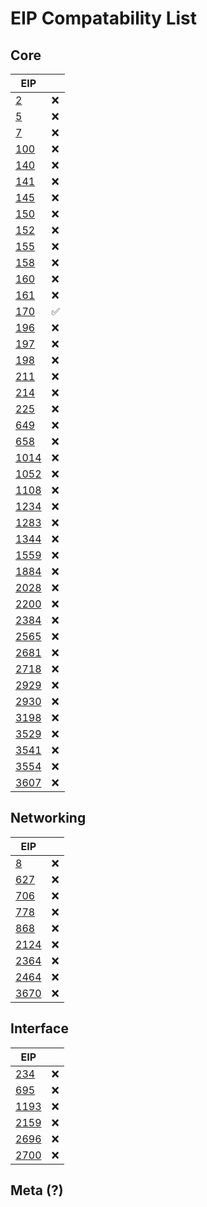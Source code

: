 # EIP Compatability List

## Core

| EIP                                             |     |
| ----------------------------------------------- | --- |
| [2](https://eips.ethereum.org/EIPS/eip-2)       | ❌  |
| [5](https://eips.ethereum.org/EIPS/eip-5)       | ❌  |
| [7](https://eips.ethereum.org/EIPS/eip-7)       | ❌  |
| [100](https://eips.ethereum.org/EIPS/eip-100)   | ❌  |
| [140](https://eips.ethereum.org/EIPS/eip-140)   | ❌  |
| [141](https://eips.ethereum.org/EIPS/eip-141)   | ❌  |
| [145](https://eips.ethereum.org/EIPS/eip-145)   | ❌  |
| [150](https://eips.ethereum.org/EIPS/eip-150)   | ❌  |
| [152](https://eips.ethereum.org/EIPS/eip-152)   | ❌  |
| [155](https://eips.ethereum.org/EIPS/eip-155)   | ❌  |
| [158](https://eips.ethereum.org/EIPS/eip-158)   | ❌  |
| [160](https://eips.ethereum.org/EIPS/eip-160)   | ❌  |
| [161](https://eips.ethereum.org/EIPS/eip-161)   | ❌  |
| [170](https://eips.ethereum.org/EIPS/eip-170)   | ✅  |
| [196](https://eips.ethereum.org/EIPS/eip-196)   | ❌  |
| [197](https://eips.ethereum.org/EIPS/eip-197)   | ❌  |
| [198](https://eips.ethereum.org/EIPS/eip-198)   | ❌  |
| [211](https://eips.ethereum.org/EIPS/eip-211)   | ❌  |
| [214](https://eips.ethereum.org/EIPS/eip-214)   | ❌  |
| [225](https://eips.ethereum.org/EIPS/eip-225)   | ❌  |
| [649](https://eips.ethereum.org/EIPS/eip-649)   | ❌  |
| [658](https://eips.ethereum.org/EIPS/eip-658)   | ❌  |
| [1014](https://eips.ethereum.org/EIPS/eip-1014) | ❌  |
| [1052](https://eips.ethereum.org/EIPS/eip-1052) | ❌  |
| [1108](https://eips.ethereum.org/EIPS/eip-1108) | ❌  |
| [1234](https://eips.ethereum.org/EIPS/eip-1234) | ❌  |
| [1283](https://eips.ethereum.org/EIPS/eip-1283) | ❌  |
| [1344](https://eips.ethereum.org/EIPS/eip-1344) | ❌  |
| [1559](https://eips.ethereum.org/EIPS/eip-1559) | ❌  |
| [1884](https://eips.ethereum.org/EIPS/eip-1884) | ❌  |
| [2028](https://eips.ethereum.org/EIPS/eip-2028) | ❌  |
| [2200](https://eips.ethereum.org/EIPS/eip-2200) | ❌  |
| [2384](https://eips.ethereum.org/EIPS/eip-2384) | ❌  |
| [2565](https://eips.ethereum.org/EIPS/eip-2565) | ❌  |
| [2681](https://eips.ethereum.org/EIPS/eip-2681) | ❌  |
| [2718](https://eips.ethereum.org/EIPS/eip-2718) | ❌  |
| [2929](https://eips.ethereum.org/EIPS/eip-2929) | ❌  |
| [2930](https://eips.ethereum.org/EIPS/eip-2930) | ❌  |
| [3198](https://eips.ethereum.org/EIPS/eip-3198) | ❌  |
| [3529](https://eips.ethereum.org/EIPS/eip-3529) | ❌  |
| [3541](https://eips.ethereum.org/EIPS/eip-3541) | ❌  |
| [3554](https://eips.ethereum.org/EIPS/eip-3554) | ❌  |
| [3607](https://eips.ethereum.org/EIPS/eip-3607) | ❌  |

## Networking

| EIP                                             |     |
| ----------------------------------------------- | --- |
| [8](https://eips.ethereum.org/EIPS/eip-8)       | ❌  |
| [627](https://eips.ethereum.org/EIPS/eip-627)   | ❌  |
| [706](https://eips.ethereum.org/EIPS/eip-706)   | ❌  |
| [778](https://eips.ethereum.org/EIPS/eip-778)   | ❌  |
| [868](https://eips.ethereum.org/EIPS/eip-868)   | ❌  |
| [2124](https://eips.ethereum.org/EIPS/eip-2124) | ❌  |
| [2364](https://eips.ethereum.org/EIPS/eip-2364) | ❌  |
| [2464](https://eips.ethereum.org/EIPS/eip-2464) | ❌  |
| [3670](https://eips.ethereum.org/EIPS/eip-3670) | ❌  |

## Interface
| EIP                                             |     |
| ----------------------------------------------- | --- |
| [234](https://eips.ethereum.org/EIPS/eip-234)   | ❌  |
| [695](https://eips.ethereum.org/EIPS/eip-695)   | ❌  |
| [1193](https://eips.ethereum.org/EIPS/eip-1193) | ❌  |
| [2159](https://eips.ethereum.org/EIPS/eip-2159) | ❌  |
| [2696](https://eips.ethereum.org/EIPS/eip-2696) | ❌  |
| [2700](https://eips.ethereum.org/EIPS/eip-2700) | ❌  |

## Meta (?)
